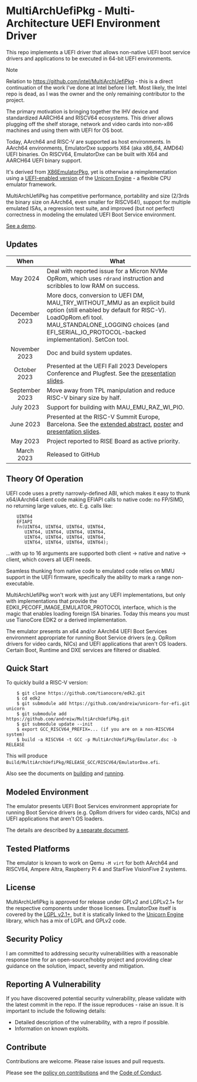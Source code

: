 # MultiArchUefiPkg - Multi-Architecture UEFI Environment Driver

This repo implements a UEFI driver that allows non-native UEFI boot
service drivers and applications to be executed in 64-bit UEFI environments.

> [!NOTE]
> Relation to https://github.com/intel/MultiArchUefiPkg - this is a direct continuation
> of the work I've done at Intel before I left. Most likely, the Intel repo is dead,
> as I was the owner and the only remaining contributor to the project.

The primary motivation is bringing together the IHV device and
standardized AARCH64 and RISCV64 ecosystems. This driver allows plugging
off the shelf storage, network and video cards into non-x86 machines
and using them with UEFI for OS boot.

Today, AArch64 and RISC-V are supported as host environments.
In AArch64 environments, EmulatorDxe supports X64 (aka x86_64, AMD64)
UEFI binaries. On RISCV64, EmulatorDxe can be built with X64 and AARCH64
UEFI binary support.

It's derived from [X86EmulatorPkg](https://github.com/ardbiesheuvel/X86EmulatorPkg),
yet is otherwise a reimplementation using a [UEFI-enabled version](https://github.com/andreiw/unicorn-for-efi)
of the [Unicorn Engine](https://www.unicorn-engine.org/) - a flexible
CPU emulator framework.

MultiArchUefiPkg has competitive performance, portability and size
(2/3rds the binary size on AArch64, even smaller for RISCV64!),
support for multiple emulated ISAs, a regression test suite, and
improved (but not perfect) correctness in modeling the emulated
UEFI Boot Service environment.

[See a demo](https://youtu.be/ntZ177E3lRY).

## Updates

| When | What |
| :-: | ------------ |
| May 2024 | Deal with reported issue for a Micron NVMe OpRom, which uses `rdrand` instruction and scribbles to low RAM on success. |
| December 2023 | More docs, conversion to UEFI DM, MAU_TRY_WITHOUT_MMU as an explicit build option (still enabled by default for RISC-V). LoadOpRom.efi tool. MAU_STANDALONE_LOGGING choices (and EFI_SERIAL_IO_PROTOCOL-backed implementation). SetCon tool. |
| November 2023 | Doc and build system updates. |
| October 2023 | Presented at the UEFI Fall 2023 Developers Conference and Plugfest. See the [presentation slides](Docs/Uefi2023/multi_isa_fw_compat.pdf). |
| September 2023 | Move away from TPL manipulation and reduce RISC-V binary size by half. |
| July 2023 | Support for building with MAU_EMU_RAZ_WI_PIO. |
| June 2023 | Presented at the RISC-V Summit Europe, Barcelona. See the [extended abstract](Docs/RviSummitMarch2023/2023-06-08-Andrei-WARKENTIN-abstract.pdf), [poster](Docs/RviSummitMarch2023/multi_isa_uefi_compat_poster.pdf) and [presentation slides](Docs/RviSummitMarch2023/multi_isa_uefi_compat.pdf). |
| May 2023 | Project reported to RISE Board as active priority. |
| March 2023 | Released to GitHub |

## Theory Of Operation

UEFI code uses a pretty narrowly-defined ABI, which makes it
easy to thunk x64/AArch64 client code making EFIAPI calls to
native code: no FP/SIMD, no returning large values, etc. E.g. calls like:

        UINT64
        EFIAPI
        Fn(UINT64, UINT64, UINT64, UINT64,
           UINT64, UINT64, UINT64, UINT64,
           UINT64, UINT64, UINT64, UINT64,
           UINT64, UINT64, UINT64, UINT64);

...with up to 16 arguments are supported both client -> native
and native -> client, which covers all UEFI needs.

Seamless thunking from native code to emulated code relies on MMU
support in the UEFI firmware, specifically the ability to mark a
range non-executable.

MultiArchUefiPkg won't work with just any UEFI implementations, but only
with implementations that provide the EDKII_PECOFF_IMAGE_EMULATOR_PROTOCOL
interface, which is the magic that enables loading foreign ISA binaries.
Today this means you must use TianoCore EDK2 or a derived implementation.

The emulator presents an x64 and/or AArch64 UEFI Boot Services
environment appropriate for running Boot Service drivers (e.g. OpRom
drivers for video cards, NICs) and UEFI applications that aren't OS
loaders. Certain Boot, Runtime and DXE services are filtered or disabled.

## Quick Start

To quickly build a RISC-V version:

        $ git clone https://github.com/tianocore/edk2.git
        $ cd edk2
        $ git submodule add https://github.com/andreiw/unicorn-for-efi.git unicorn
        $ git submodule add https://github.com/andreiw/MultiArchUefiPkg.git
        $ git submodule update --init
        $ export GCC_RISCV64_PREFIX=... (if you are on a non-RISCV64 system)
        $ build -a RISCV64 -t GCC -p MultiArchUefiPkg/Emulator.dsc -b RELEASE

This will produce `Build/MultiArchUefiPkg/RELEASE_GCC/RISCV64/EmulatorDxe.efi`.

Also see the documents on [building](Docs/Building.md) and [running](Docs/Running.md).

## Modeled Environment

The emulator presents UEFI Boot Services environment appropriate
for running Boot Service drivers (e.g. OpRom drivers for video cards, NICs)
and UEFI applications that aren't OS loaders.

The details are described by [a separate document](Docs/EmulatedEnvironment.md).

## Tested Platforms

The emulator is known to work on Qemu `-M virt` for both AArch64 and RISCV64, Ampere Altra, Raspberry Pi 4 and StarFive VisionFive 2 systems.

## License

MultiArchUefiPkg is approved for release under GPLv2 and LGPLv2.1+ for the respective components under those licenses. EmulatorDxe itself is covered by the [LGPL v2.1+](LICENSE), but it is statically linked to the [Unicorn Engine](https://www.unicorn-engine.org/) library, which has a mix of LGPL and GPLv2 code.

## Security Policy

I am committed to addressing security vulnerabilities with a reasonable response time for an open-source/hobby project and providing clear guidance on the solution, impact, severity and mitigation.

## Reporting A Vulnerability
If you have discovered potential security vulnerability, please validate with the latest commit in the repo. If the issue reproduces - raise an issue. It is important to include the following details:
- Detailed description of the vulnerability, with a repro if possible.
- Information on known exploits.

## Contribute

Contributions are welcome. Please raise issues and pull requests.

Please see the [policy on contributions](CONTRIBUTING.md) and the [Code of Conduct](CODE_OF_CONDUCT.md).
